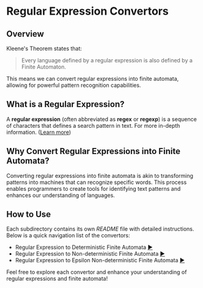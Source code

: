 # Regular Expression Convertors

## Overview

Kleene's Theorem states that:
> Every language defined by a regular expression is also defined by a Finite Automaton.

This means we can convert regular expressions into finite automata, allowing for powerful pattern recognition capabilities.

## What is a Regular Expression?

A **regular expression** (often abbreviated as **regex** or **regexp**) is a sequence of characters that defines a search pattern in text. For more in-depth information. ([Learn more](https://en.wikipedia.org/wiki/Regular_expression))

## Why Convert Regular Expressions into Finite Automata?

Converting regular expressions into finite automata is akin to transforming patterns into machines that can recognize specific words. This process enables programmers to create tools for identifying text patterns and enhances our understanding of languages.

## How to Use

Each subdirectory contains its own *README* file with detailed instructions. Below is a quick navigation list of the convertors:


- Regular Expression to Deterministic Finite Automata [▶️](./RE-to-DFA/)
- Regular Expression to Non-deterministic Finite Automata [▶️](./RE-to-NFA/)
- Regular Expression to Epsilon Non-deterministic Finite Automata [▶️](./RE-to-E-NFA/)

Feel free to explore each convertor and enhance your understanding of regular expressions and finite automata!
